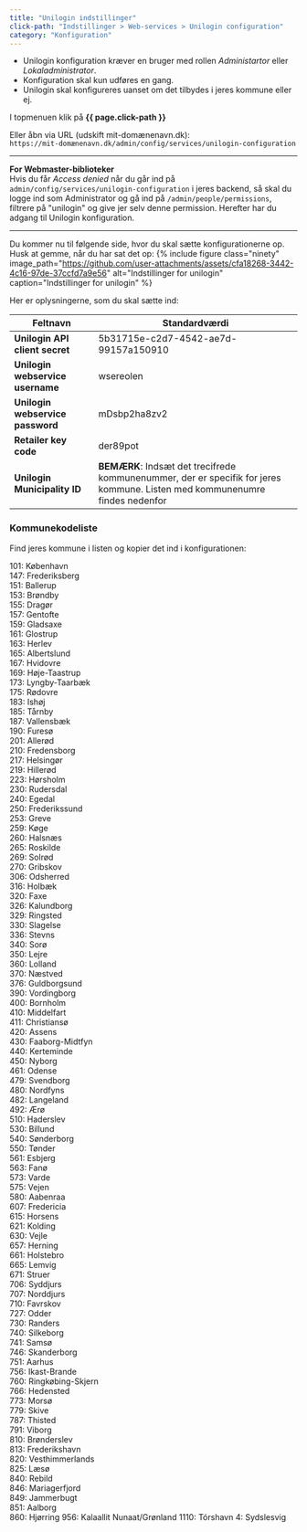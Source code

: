 ```yaml
---
title: "Unilogin indstillinger"
click-path: "Indstillinger > Web-services > Unilogin configuration"
category: "Konfiguration"
---
```

- Unilogin konfiguration kræver en bruger med rollen *Administartor* eller *Lokaladministrator*.
- Konfiguration skal kun udføres en gang.
- Unilogin skal konfigureres uanset om det tilbydes i jeres kommune eller ej. 

I topmenuen klik på **{{ page.click-path }}**

Eller åbn via URL (udskift mit-domænenavn.dk):\
`https://mit-domænenavn.dk/admin/config/services/unilogin-configuration`

---

**For Webmaster-biblioteker**\
Hvis du får *Access denied* når du går ind på `admin/config/services/unilogin-configuration` i jeres backend, så skal du logge ind som Administrator og gå ind på `/admin/people/permissions`, filtrere på "unilogin" og give jer selv denne permission.
Herefter har du adgang til Unilogin konfiguration.

---

Du kommer nu til følgende side, hvor du skal sætte konfigurationerne op. Husk at gemme, når du har sat det op:
{% include figure class="ninety" image_path="https://github.com/user-attachments/assets/cfa18268-3442-4c16-97de-37ccfd7a9e56" alt="Indstillinger for unilogin" caption="Indstillinger for unilogin" %}

Her er oplysningerne, som du skal sætte ind:

|Feltnavn|Standardværdi|
|---|---|
|**Unilogin API client secret**|5b31715e-c2d7-4542-ae7d-99157a150910|
|**Unilogin webservice username**|wsereolen|
|**Unilogin webservice password**|mDsbp2ha8zv2|
|**Retailer key code**|der89pot|
|**Unilogin Municipality ID**|**BEMÆRK**: Indsæt det trecifrede kommunenummer, der er specifik for jeres kommune. Listen med kommunenumre findes nedenfor|


### Kommunekodeliste

Find jeres kommune i listen og kopier det ind i konfigurationen:

101: København  
147: Frederiksberg  
151: Ballerup  
153: Brøndby  
155: Dragør  
157: Gentofte  
159: Gladsaxe  
161: Glostrup  
163: Herlev  
165: Albertslund  
167: Hvidovre  
169: Høje-Taastrup  
173: Lyngby-Taarbæk  
175: Rødovre  
183: Ishøj  
185: Tårnby  
187: Vallensbæk  
190: Furesø  
201: Allerød  
210: Fredensborg  
217: Helsingør  
219: Hillerød  
223: Hørsholm  
230: Rudersdal  
240: Egedal  
250: Frederikssund  
253: Greve  
259: Køge  
260: Halsnæs  
265: Roskilde  
269: Solrød  
270: Gribskov  
306: Odsherred  
316: Holbæk  
320: Faxe  
326: Kalundborg  
329: Ringsted  
330: Slagelse  
336: Stevns  
340: Sorø  
350: Lejre  
360: Lolland  
370: Næstved  
376: Guldborgsund  
390: Vordingborg  
400: Bornholm  
410: Middelfart  
411: Christiansø  
420: Assens  
430: Faaborg-Midtfyn  
440: Kerteminde  
450: Nyborg  
461: Odense  
479: Svendborg  
480: Nordfyns  
482: Langeland  
492: Ærø  
510: Haderslev  
530: Billund  
540: Sønderborg  
550: Tønder  
561: Esbjerg  
563: Fanø  
573: Varde  
575: Vejen  
580: Aabenraa  
607: Fredericia  
615: Horsens  
621: Kolding  
630: Vejle  
657: Herning  
661: Holstebro  
665: Lemvig  
671: Struer  
706: Syddjurs  
707: Norddjurs  
710: Favrskov  
727: Odder  
730: Randers  
740: Silkeborg  
741: Samsø  
746: Skanderborg  
751: Aarhus  
756: Ikast-Brande  
760: Ringkøbing-Skjern  
766: Hedensted  
773: Morsø  
779: Skive  
787: Thisted  
791: Viborg  
810: Brønderslev  
813: Frederikshavn  
820: Vesthimmerlands  
825: Læsø  
840: Rebild  
846: Mariagerfjord  
849: Jammerbugt  
851: Aalborg  
860: Hjørring
956: Kalaallit Nunaat/Grønland
1110: Tórshavn
4: Sydslesvig

